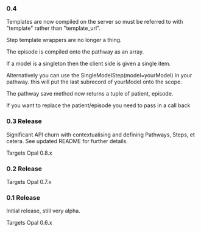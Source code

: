 ### 0.4

Templates are now compiled on the server so must be referred to with "template" rather than "template_url".

Step template wrappers are no longer a thing.

The episode is compiled onto the pathway as an array.

If a model is a singleton then the client side is given a single item.

Alternatively you can use the SingleModelStep(model=yourModel) in your pathway. this will put the last subrecord of yourModel onto the scope.

The pathway save method now returns a tuple of patient, episode.


If you want to replace the patient/episode you need to pass in a call back


### 0.3 Release

Significant API churn with contextualising and defining Pathways, Steps, et cetera.
See updated README for further details.

Targets Opal 0.8.x

### 0.2 Release

Targets Opal 0.7.x

### 0.1 Release

Initial release, still very alpha.

Targets Opal 0.6.x
